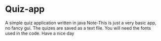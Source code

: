 # Quiz-app
A simple quiz application written in java
Note-This is just a very basic app, no fancy gui.
The quizes are saved as a text file.
You will need the fonts used in the code.
Have a nice day
